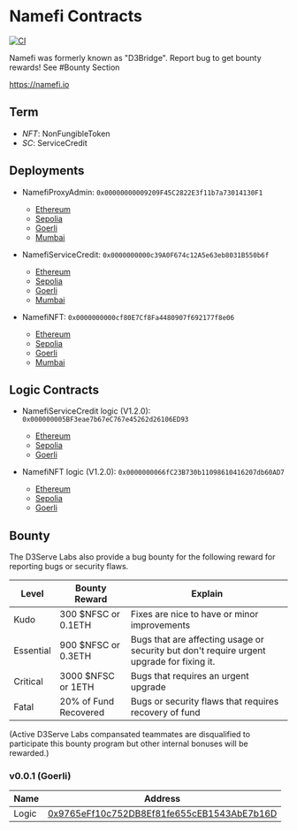 # Namefi Contracts

[![CI](https://github.com/d3servelabs/namefi-contracts/actions/workflows/ci.yml/badge.svg)](https://github.com/d3servelabs/namefi-contracts/actions/workflows/ci.yml)

Namefi was formerly known as "D3Bridge". Report bug to get bounty rewards! See #Bounty Section

https://namefi.io

## Term
- *NFT*: NonFungibleToken
- *SC*: ServiceCredit
## Deployments

- NamefiProxyAdmin: `0x00000000009209F45C2822E3f11b7a73014130F1`
    - [Ethereum](https://etherscan.io/address/0x00000000009209f45c2822e3f11b7a73014130f1) 
    - [Sepolia](https://sepolia.etherscan.io/address/0x00000000009209f45c2822e3f11b7a73014130f1)
    - [Goerli](https://goerli.etherscan.io/address/0x00000000009209f45c2822e3f11b7a73014130f1)
    - [Mumbai](https://mumbai.polygonscan.com/address/0x00000000009209f45c2822e3f11b7a73014130f1)

- NamefiServiceCredit: `0x0000000000c39A0F674c12A5e63eb8031B550b6f`
    - [Ethereum](https://etherscan.io/address/0x0000000000c39A0F674c12A5e63eb8031B550b6f)
    - [Sepolia](https://sepolia.etherscan.io/address/0x0000000000c39A0F674c12A5e63eb8031B550b6f)
    - [Goerli](https://Goerli.etherscan.io/address/0x0000000000c39A0F674c12A5e63eb8031B550b6f)
    - [Mumbai](https://mumbai.polygonscan.com/address/0x0000000000c39A0F674c12A5e63eb8031B550b6f)

- NamefiNFT: `0x0000000000cf80E7Cf8Fa4480907f692177f8e06`
    - [Ethereum](https://etherscan.io/address/0x0000000000cf80E7Cf8Fa4480907f692177f8e06)
    - [Sepolia](https://sepolia.etherscan.io/address/0x0000000000cf80E7Cf8Fa4480907f692177f8e06)
    - [Goerli](https://Goerli.etherscan.io/address/0x0000000000cf80E7Cf8Fa4480907f692177f8e06)
    - [Mumbai](https://mumbai.polygonscan.com/address/0x0000000000cf80E7Cf8Fa4480907f692177f8e06)

## Logic Contracts
- NamefiServiceCredit logic (V1.2.0): `0x000000005BF3eae7b67eC767e45262d26106ED93`
    - [Ethereum](https://etherscan.io/address/0x000000005BF3eae7b67eC767e45262d26106ED93)
    - [Sepolia](https://sepolia.etherscan.io/address/0x000000005BF3eae7b67eC767e45262d26106ED93)
    - [Goerli](https://Goerli.etherscan.io/address/0x000000005BF3eae7b67eC767e45262d26106ED93)

- NamefiNFT logic (V1.2.0): `0x0000000066fC23B730b11098610416207db60AD7`
    - [Ethereum](https://etherscan.io/address/0x0000000066fC23B730b11098610416207db60AD7)
    - [Sepolia](https://sepolia.etherscan.io/address/0x0000000066fC23B730b11098610416207db60AD7)
    - [Goerli](https://Goerli.etherscan.io/address/0x0000000066fC23B730b11098610416207db60AD7)

## Bounty

The D3Serve Labs also provide a bug bounty for the following 
reward for reporting bugs or security flaws. 

|  Level              | Bounty Reward                        | Explain  |
| ---------------------- | ------------------------------------ | -------- |
| Kudo                  | 300 $NFSC or 0.1ETH                              | Fixes are nice to have or minor improvements |
| Essential                 | 900 $NFSC or 0.3ETH                              | Bugs that are affecting usage or security but don't require urgent upgrade for fixing it.  |
| Critical               | 3000 $NFSC or 1ETH                                 | Bugs that requires an urgent upgrade |
| Fatal      | 20% of Fund Recovered | Bugs or security flaws that requires recovery of fund |

(Active D3Serve Labs compansated teammates are disqualified to participate this bounty program but other internal bonuses will be rewarded.)

### v0.0.1 (Goerli)
| Name       | Address |
| ---------- | ------- |
| Logic     | [0x9765eFf10c752DB8Ef81fe655cEB1543AbE7b16D](https://goerli.etherscan.io/address/0x9765eFf10c752DB8Ef81fe655cEB1543AbE7b16D#writeContract) |
